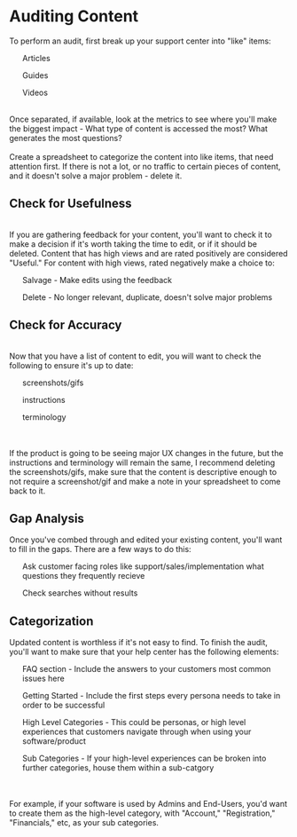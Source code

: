 <h1>Auditing Content</h1>
To perform an audit, first break up your support center into "like" items:
<ol>Articles</ol>
<ol>Guides</ol>
<ol>Videos</ol>
<br>Once separated, if available, look at the metrics to see where you'll make the biggest impact
- What type of content is accessed the most? What generates the most questions? 
<br><br> Create a spreadsheet to categorize the content into like items, that need attention first. If there is not a lot, or no traffic to certain pieces of
content, and it doesn't solve a major problem - delete it. 
<h2>Check for Usefulness</h2>
<br>If you are gathering feedback for your content, you'll want to check it to make a decision if it's worth taking the time to edit, or if it should be deleted.
Content that has high views and are rated positively are considered "Useful." For content 
with high views, rated negatively make a choice to:
<ol>Salvage - Make edits using the feedback</ol>
<ol>Delete - No longer relevant, duplicate, doesn't solve major problems</ol>
<h2>Check for Accuracy</h2>
<br>Now that you have a list of content to edit, you will want to check the following to ensure it's up to date:
<ol>screenshots/gifs</ol>
<ol>instructions</ol>
<ol>terminology</ol>
<br><br>If the product is going to be seeing major UX changes in the future, but the instructions and terminology will remain the same, I recommend deleting the 
screenshots/gifs, make sure that the content is descriptive enough to not require a screenshot/gif and make a note in your spreadsheet to come back to it. 
<h2>Gap Analysis</h2>
Once you've combed through and edited your existing content, you'll want to fill in the gaps. There are a few ways to do this:
<ol>Ask customer facing roles like support/sales/implementation what questions they frequently recieve</ol>
<ol>Check searches without results</ol>
<H2>Categorization</H2>
Updated content is worthless if it's not easy to find. To finish the audit, you'll want to make sure that your help center has the following elements:
<ol>FAQ section - Include the answers to your customers most common issues here</ol>
<ol>Getting Started - Include the first steps every persona needs to take in order to be successful</ol>
<ol>High Level Categories - This could be personas, or high level experiences that customers navigate through when using your software/product</ol>
<ol>Sub Categories - If your high-level experiences can be broken into further categories, house them within a sub-catgory</ol>
<br><br> For example, if your software is used by Admins and End-Users, you'd want to create them as the high-level category, with "Account," "Registration," "Financials," etc, as your sub categories.
